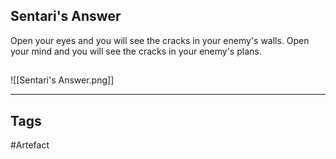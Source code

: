 ## Sentari's Answer
Open your eyes and you will see the cracks in your enemy's walls.
Open your mind and you will see the cracks in your enemy's plans.
## 
![[Sentari's Answer.png]]

---
## Tags
#Artefact